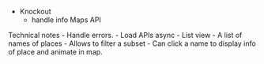* Knockout 
	- handle info
Maps API


Technical notes
	- Handle errors.
	- Load APIs async
	- List view
		- A list of names of places
		- Allows to filter a subset
		- Can click a name to display info of place and animate in map.
		